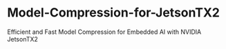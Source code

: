 # Model-Compression-for-JetsonTX2
Efficient and Fast Model Compression for Embedded AI with NVIDIA JetsonTX2 
